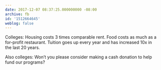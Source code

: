 ```yaml
---
date: 2017-12-07 08:37:25.000000000 -08:00
archive: fb
id: '1512664645'
weblog: false
---
```


Colleges: Housing costs 3 times comparable rent. Food costs as much as a for-profit restaurant. Tuition goes up every year and has increased 10x in the last 20 years. 

Also colleges: Won’t you please consider making a cash donation to help fund our programs?
